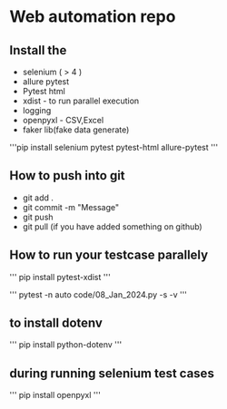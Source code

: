 # Web automation repo

## Install the 
- selenium ( > 4 )
- allure pytest
- Pytest html
- xdist - to run parallel execution
- logging
- openpyxl - CSV,Excel
- faker lib(fake data generate)

'''pip install selenium pytest pytest-html allure-pytest
'''

## How to push into git
- git add .
- git commit -m "Message"
- git push
- git pull (if you have added something on github)


## How to run your testcase parallely
''' pip install pytest-xdist '''

''' pytest -n auto code/08_Jan_2024.py -s -v '''


## to install dotenv
''' pip install python-dotenv '''

## during running selenium test cases
''' pip install openpyxl '''



